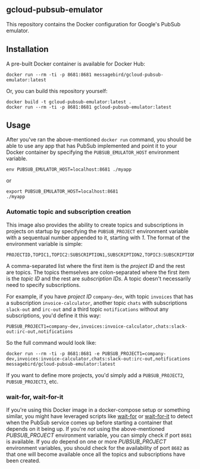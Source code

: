 gcloud-pubsub-emulator
----------------------
This repository contains the Docker configuration for Google's PubSub emulator.

Installation
------------
A pre-built Docker container is available for Docker Hub:

```
docker run --rm -ti -p 8681:8681 messagebird/gcloud-pubsub-emulator:latest
```

Or, you can build this repository yourself:

```
docker build -t gcloud-pubsub-emulator:latest .
docker run --rm -ti -p 8681:8681 gcloud-pubsub-emulator:latest
```

Usage
-----
After you've ran the above-mentioned `docker run` command, you should be able to use any app that has PubSub implemented and point it to your Docker container by specifying the `PUBSUB_EMULATOR_HOST` environment variable.

```
env PUBSUB_EMULATOR_HOST=localhost:8681 ./myapp
```

or

```
export PUBSUB_EMULATOR_HOST=localhost:8681
./myapp
```

### Automatic topic and subscription creation
This image also provides the ability to create topics and subscriptions in projects on startup by specifying the `PUBSUB_PROJECT` environment variable with a sequentual number appended to it, starting with _1_. The format of the environment variable is simple:

```
PROJECTID,TOPIC1,TOPIC2:SUBSCRIPTION1,SUBSCRIPTION2,TOPIC3:SUBSCRIPTION3
```

A comma-separated list where the first item is the _project ID_ and the rest are topics. The topics themselves are colon-separated where the first item is the _topic ID_ and the rest are _subscription IDs_. A topic doesn't necessarily need to specify subscriptions.

For example, if you have _project ID_ `company-dev`, with topic `invoices` that has a subscription `invoice-calculator`, another topic `chats` with subscriptions `slack-out` and `irc-out` and a third topic `notifications` without any subscriptions, you'd define it this way:

```
PUBSUB_PROJECT1=company-dev,invoices:invoice-calculator,chats:slack-out:irc-out,notifications
```

So the full command would look like:

```
docker run --rm -ti -p 8681:8681 -e PUBSUB_PROJECT1=company-dev,invoices:invoice-calculator,chats:slack-out:irc-out,notifications messagebird/gcloud-pubsub-emulator:latest
```

If you want to define more projects, you'd simply add a `PUBSUB_PROJECT2`, `PUBSUB_PROJECT3`, etc.

### wait-for, wait-for-it
If you're using this Docker image in a docker-compose setup or something similar, you might have leveraged scripts like [wait-for](https://github.com/eficode/wait-for) or [wait-for-it](https://github.com/vishnubob/wait-for-it) to detect when the PubSub service comes up before starting a container that depends on it being up. If you're _not_ using the above-mentioned _PUBSUB_PROJECT_ environment variable, you can simply check if port `8681` is available. If you _do_ depend on one or more _PUBSUB_PROJECT_ environment variables, you should check for the availability of port `8682` as that one will become available once all the topics and subscriptions have been created.
